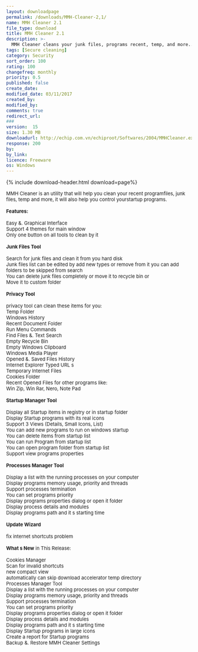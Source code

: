 ```yaml
---
layout: downloadpage
permalink: /downloads/MMH-Cleaner-2,1/
name: MMH Cleaner 2.1
file_type: download
title: MMH Cleaner 2.1
description: >-
  MMH Cleaner cleans your junk files, programs recent, temp, and more...
tags: [Secure cleaning]
category: Security
sort_order: 100
rating: 100
changefreq: monthly
priority: 0.5
published: false
create_date:
modified_date: 03/11/2017
created_by:
modified_by:
comments: true
redirect_url:
###
version:  15
size: 1.30 MB
downloadurl: http://echip.com.vn/echiproot/Softwares/2004/MMHCleaner.exe
response: 200
by:
by_link:
licence: Freeware
os: Windows
---
```


{% include download-header.html download=page%}

<p style="fix-download-text !important">
<p><font size="2">MMH Cleaner is an utility that will help you clean your recent programfiles, junk files, temp and more, it will also help you control yourstartup programs. <br />
<br />
<span class="articleDetailsLink"><strong>Features:</strong></span><br />
<br />
Easy &amp;. Graphical Interface <br />
Support 4 themes for main window <br />
Only one button on all tools to clean by it <br />
<br />
<strong>Junk Files Tool</strong><br />
<br />
Search for junk files and clean it from you hard disk<br />
Junk files list can be edited by add new types or remove from it you can add folders to be skipped from search<br />
You can delete junk files completely or move it to recycle bin or<br />
Move it to custom folder<br />
<br />
<strong>Privacy Tool</strong> <br />
<br />
privacy tool can clean these items for you:<br />
Temp Folder<br />
Windows History<br />
Recent Document Folder<br />
Run Menu Commands<br />
Find Files &amp;. Text Search<br />
Empty Recycle Bin<br />
Empty Windows Clipboard<br />
Windows Media Player<br />
Opened &amp;. Saved Files History<br />
Internet Explorer Typed URL s<br />
Temporary Internet Files<br />
Cookies Folder<br />
Recent Opened Files for other programs like:<br />
Win Zip, Win Rar, Nero, Note Pad<br />
<br />
<strong>Startup Manager Tool</strong><br />
<br />
Display all Startup items in registry or in startup folder<br />
Display Startup programs with its real icons<br />
Support 3 Views (Details, Small Icons, List)<br />
You can add new programs to run on windows startup<br />
You can delete items from startup list<br />
You can run Program from startup list<br />
You can open program folder from startup list<br />
Support view programs properties<br />
<br />
<strong>Processes Manager Tool</strong><br />
<br />
Display a list with the running processes on your computer<br />
Display programs memory usage, priority and threads<br />
Support processes termination<br />
You can set programs priority<br />
Display programs properties dialog or open it folder<br />
Display process details and modules <br />
Display programs path and it s starting time <br />
<br />
<strong>Update Wizard</strong><br />
<br />
fix internet shortcuts problem<br />
<br />
<strong>What s New</strong> in This Release:<br />
<br />
Cookies Manager<br />
Scan for invalid shortcuts<br />
new compact view<br />
automatically can skip download accelerator temp directory<br />
Processes Manager Tool<br />
Display a list with the running processes on your computer<br />
Display programs memory usage, priority and threads<br />
Support processes termination<br />
You can set programs priority<br />
Display programs properties dialog or open it folder<br />
Display process details and modules <br />
Display programs path and it s starting time<br />
Display Startup programs in large icons<br />
Create a report for Startup programs <br />
Backup &amp;. Restore MMH Cleaner Settings</font></p></p>
